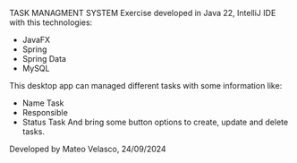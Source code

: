 TASK MANAGMENT SYSTEM
Exercise developed in Java 22, IntelliJ IDE with this technologies:
  - JavaFX
  - Spring
  - Spring Data
  - MySQL

This desktop app can managed different tasks with some information like:
  - Name Task
  - Responsible
  - Status Task
And bring some button options to create, update and delete tasks.

Developed by Mateo Velasco, 24/09/2024
